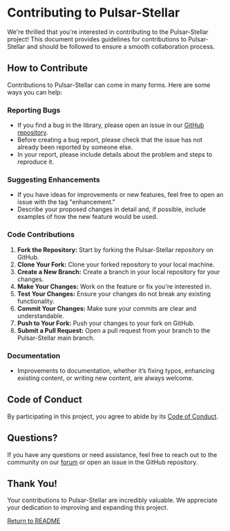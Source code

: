 # Contributing to Pulsar-Stellar

We're thrilled that you're interested in contributing to the Pulsar-Stellar project! This document provides guidelines for contributions to Pulsar-Stellar and should be followed to ensure a smooth collaboration process.

## How to Contribute

Contributions to Pulsar-Stellar can come in many forms. Here are some ways you can help:

### Reporting Bugs

- If you find a bug in the library, please open an issue in our [GitHub repository](https://github.com/pulsarstellar/docs/issues/new).
- Before creating a bug report, please check that the issue has not already been reported by someone else.
- In your report, please include details about the problem and steps to reproduce it.

### Suggesting Enhancements

- If you have ideas for improvements or new features, feel free to open an issue with the tag "enhancement."
- Describe your proposed changes in detail and, if possible, include examples of how the new feature would be used.

### Code Contributions

1. **Fork the Repository:** Start by forking the Pulsar-Stellar repository on GitHub.
2. **Clone Your Fork:** Clone your forked repository to your local machine.
3. **Create a New Branch:** Create a branch in your local repository for your changes.
4. **Make Your Changes:** Work on the feature or fix you're interested in.
5. **Test Your Changes:** Ensure your changes do not break any existing functionality.
6. **Commit Your Changes:** Make sure your commits are clear and understandable.
7. **Push to Your Fork:** Push your changes to your fork on GitHub.
8. **Submit a Pull Request:** Open a pull request from your branch to the Pulsar-Stellar main branch.

### Documentation

- Improvements to documentation, whether it’s fixing typos, enhancing existing content, or writing new content, are always welcome.

## Code of Conduct

By participating in this project, you agree to abide by its [Code of Conduct](CODE_OF_CONDUCT.md).

## Questions?

If you have any questions or need assistance, feel free to reach out to the community on our [forum](https://discord.gg/FtgHSTtd8R) or open an issue in the GitHub repository.

## Thank You!

Your contributions to Pulsar-Stellar are incredibly valuable. We appreciate your dedication to improving and expanding this project.

[Return to README](README.md)
